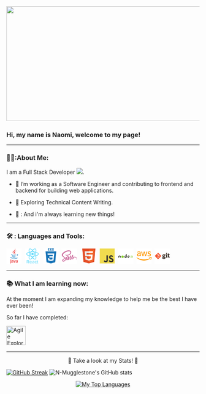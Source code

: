 <div align="center">
  <img src="https://media.giphy.com/media/dWesBcTLavkZuG35MI/giphy.gif" width="600" height="300"/>
</div>

### Hi, my name is Naomi, welcome to my page!

---

### 👩‍💻:About Me:

I am a Full Stack Developer <img src="https://media.giphy.com/media/WUlplcMpOCEmTGBtBW/giphy.gif" width="30">.

  
- :telescope: I’m working as a Software Engineer and contributing to frontend and backend for building web applications.

- :seedling: Exploring Technical Content Writing.

- 📖 : And i'm always learning new things!

--- 

### 🛠️ : Languages and Tools: 

<div>
  <img src="https://github.com/devicons/devicon/blob/master/icons/java/java-original-wordmark.svg" title="Java" alt="Java" width="40" height="40"/>&nbsp;
  <img src="https://github.com/devicons/devicon/blob/master/icons/react/react-original-wordmark.svg" title="React" alt="React" width="40" height="40"/>&nbsp;
  <img src="https://github.com/devicons/devicon/blob/master/icons/css3/css3-plain-wordmark.svg"  title="CSS3" alt="CSS" width="40" height="40"/>&nbsp;
  <img src="https://github.com/devicons/devicon/blob/master/icons/sass/sass-original.svg" title="SASS" alt="SASS" width="40" height="40" /> &nbsp;
  <img src="https://github.com/devicons/devicon/blob/master/icons/html5/html5-original.svg" title="HTML5" alt="HTML" width="40" height="40"/>&nbsp;
  <img src="https://github.com/devicons/devicon/blob/master/icons/javascript/javascript-original.svg" title="JavaScript" alt="JavaScript" width="40" height="40"/>&nbsp;
  <img src="https://github.com/devicons/devicon/blob/master/icons/nodejs/nodejs-original-wordmark.svg" title="NodeJS" alt="NodeJS" width="40" height="40"/>&nbsp;
  <img src="https://github.com/devicons/devicon/blob/master/icons/amazonwebservices/amazonwebservices-plain-wordmark.svg" title="AWS" alt="AWS" width="40" height="40"/>&nbsp;
  <img src="https://github.com/devicons/devicon/blob/master/icons/git/git-original-wordmark.svg" title="Git" **alt="Git" width="40" height="40"/>
</div>

---

### 📚 What I am learning now:

At the moment I am expanding my knowledge to help me be the best I have ever been! 

So far I have completed:

<div>
<img src ="https://images.credly.com/size/680x680/images/3b7846e2-bdbd-4ed6-8543-182f47502190/image.png" title="Agile Explorer badge" alt"Agile Explorer" width="50" height="50"/> &nbsp;
</div>


---

<div align="center">
🌠 Take a look at my Stats! 🌠
</div>

[![GitHub Streak](https://github-readme-streak-stats.herokuapp.com/?user=N-Mugglestone&theme=tokyonight&show_icons=true)](https://git.io/streak-stats ) ![N-Mugglestone's GitHub stats](https://github-readme-stats.vercel.app/api?username=N-Mugglestone&theme=tokyonight&show_icons=true)


<div align="center">

[![My Top Languages](https://github-readme-stats.vercel.app/api/top-langs/?username=N-Mugglestone&theme=tokyonight&show_icons=true)](https://github.com/N-Mugglestone/github-readme-stats)

</div>




<!--
**N-Mugglestone/N-Mugglestone** is a ✨ _special_ ✨ repository because its `README.md` (this file) appears on your GitHub profile.

<div id="header" align="center">
  <img src="https://media.giphy.com/media/M9gbBd9nbDrOTu1Mqx/giphy.gif" width="100"/>
</div>

<div align="center">
  <img src="https://media.giphy.com/media/dWesBcTLavkZuG35MI/giphy.gif" width="600" height="300"/>
</div>

Here are some ideas to get you started:

- 🔭 I’m currently working on ...
- 🌱 I’m currently learning ...
- 👯 I’m looking to collaborate on ...
- 🤔 I’m looking for help with ...
- 💬 Ask me about ...
- 📫 How to reach me: ...
- 😄 Pronouns: ...
- ⚡ Fun fact: ...
-->
